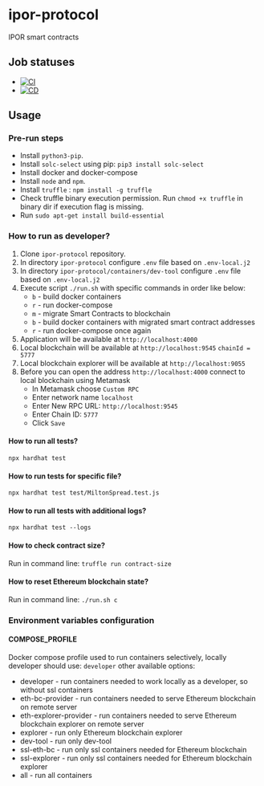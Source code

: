 # ipor-protocol

IPOR smart contracts

## Job statuses

* [![CI](https://github.com/IPOR-Labs/ipor-protocol/actions/workflows/ci.yml/badge.svg)](https://github.com/IPOR-Labs/ipor-protocol/actions/workflows/ci.yml)
* [![CD](https://github.com/IPOR-Labs/ipor-protocol/actions/workflows/cd.yml/badge.svg)](https://github.com/IPOR-Labs/ipor-protocol/actions/workflows/cd.yml)

## Usage

### Pre-run steps

- Install `python3-pip`.
- Install `solc-select` using pip: `pip3 install solc-select`
- Install docker and docker-compose
- Install `node` and `npm`.
- Install `truffle` : `npm install -g truffle`
- Check truffle binary execution permission. Run `chmod +x truffle` in binary dir if execution flag is missing.
- Run `sudo apt-get install build-essential`

### How to run as developer?

1. Clone `ipor-protocol` repository.
2. In directory `ipor-protocol` configure `.env` file based on `.env-local.j2`
3. In directory `ipor-protocol/containers/dev-tool` configure `.env` file based on `.env-local.j2`
4. Execute script `./run.sh` with specific commands in order like below:
   - `b` - build docker containers
   - `r` - run docker-compose
   - `m` - migrate Smart Contracts to blockchain
   - `b` - build docker containers with migrated smart contract addresses
   - `r` - run docker-compose once again
5. Application will be available at `http://localhost:4000`
6. Local blockchain will be available at `http://localhost:9545` `chainId = 5777`
7. Local blockchain explorer will be available at `http://localhost:9055`
8. Before you can open the address `http://localhost:4000` connect to local blockchain using Metamask
    - In Metamask choose `Custom RPC`
    - Enter network name `localhost`
    - Enter New RPC URL: `http://localhost:9545`
    - Enter Chain ID: `5777`
    - Click `Save`

#### How to run all tests?

`npx hardhat test`

#### How to run tests for specific file?

`npx hardhat test test/MiltonSpread.test.js`

#### How to run all tests with additional logs?

`npx hardhat test --logs`

#### How to check contract size?

Run in command line: `truffle run contract-size`

#### How to reset Ethereum blockchain state?

Run in command line: `./run.sh c`

### Environment variables configuration
#### COMPOSE_PROFILE
Docker compose profile used to run containers selectively, locally developer should use: `developer`
other available options:
- developer - run containers needed to work locally as a developer, so without ssl containers 
- eth-bc-provider - run containers needed to serve Ethereum blockchain on remote server
- eth-explorer-provider - run containers needed to serve Ethereum blockchain explorer on remote server 
- explorer - run only Ethereum blockchain explorer
- dev-tool - run only dev-tool
- ssl-eth-bc - run only ssl containers needed for Ethereum blockchain
- ssl-explorer - run only ssl containers needed for Ethereum blockchain explorer
- all - run all containers
